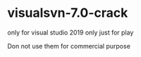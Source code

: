 # visualsvn-7.0-crack
only for visual studio 2019
only just for play 

Don not use them for commercial purpose
